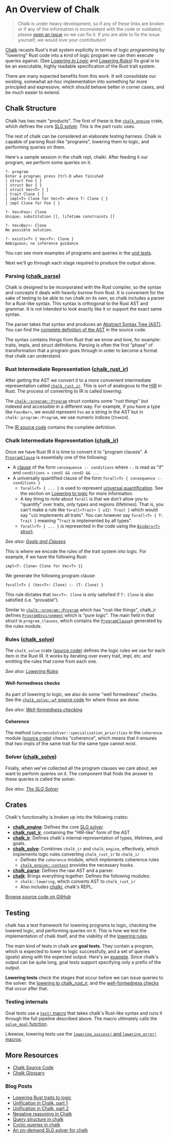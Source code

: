 # An Overview of Chalk

> Chalk is under heavy development, so if any of these links are broken or if
> any of the information is inconsistent with the code or outdated, please
> [open an issue][rustc-issues] so we can fix it. If you are able to fix the
> issue yourself, we would love your contribution!

[Chalk][chalk] recasts Rust's trait system explicitly in terms of logic
programming by "lowering" Rust code into a kind of logic program we can then
execute queries against. (See [*Lowering to Logic*][lowering-to-logic] and
[*Lowering Rules*][lowering-rules]) Its goal is to be an executable, highly
readable specification of the Rust trait system.

There are many expected benefits from this work. It will consolidate our
existing, somewhat ad-hoc implementation into something far more principled and
expressive, which should behave better in corner cases, and be much easier to
extend.

## Chalk Structure

Chalk has two main "products". The first of these is the
[`chalk_engine`][chalk_engine] crate, which defines the core [SLG
solver][slg]. This is the part rustc uses.

The rest of chalk can be considered an elaborate testing harness. Chalk is
capable of parsing Rust-like "programs", lowering them to logic, and
performing queries on them.

Here's a sample session in the chalk repl, chalki. After feeding it our
program, we perform some queries on it.

```rust,ignore
?- program
Enter a program; press Ctrl-D when finished
| struct Foo { }
| struct Bar { }
| struct Vec<T> { }
| trait Clone { }
| impl<T> Clone for Vec<T> where T: Clone { }
| impl Clone for Foo { }

?- Vec<Foo>: Clone
Unique; substitution [], lifetime constraints []

?- Vec<Bar>: Clone
No possible solution.

?- exists<T> { Vec<T>: Clone }
Ambiguous; no inference guidance
```

You can see more examples of programs and queries in the [unit
tests][chalk-test-example].

Next we'll go through each stage required to produce the output above.

### Parsing ([chalk_parse])

Chalk is designed to be incorporated with the Rust compiler, so the syntax and
concepts it deals with heavily borrow from Rust. It is convenient for the sake
of testing to be able to run chalk on its own, so chalk includes a parser for a
Rust-like syntax. This syntax is orthogonal to the Rust AST and grammar. It is
not intended to look exactly like it or support the exact same syntax.

The parser takes that syntax and produces an [Abstract Syntax Tree (AST)][ast].
You can find the [complete definition of the AST][chalk-ast] in the source code.

The syntax contains things from Rust that we know and love, for example: traits,
impls, and struct definitions. Parsing is often the first "phase" of
transformation that a program goes through in order to become a format that
chalk can understand.

### Rust Intermediate Representation ([chalk_rust_ir])

After getting the AST we convert it to a more convenient intermediate
representation called [`chalk_rust_ir`][chalk_rust_ir]. This is sort of
analogous to the [HIR] in Rust. The process of converting to IR is called
*lowering*.

The [`chalk::program::Program`][chalk-program] struct contains some "rust things"
but indexed and accessible in a different way. For example, if you have a
type like `Foo<Bar>`, we would represent `Foo` as a string in the AST but in
`chalk::program::Program`, we use numeric indices (`ItemId`).

The [IR source code][ir-code] contains the complete definition.

### Chalk Intermediate Representation ([chalk_ir])

Once we have Rust IR it is time to convert it to "program clauses". A
[`ProgramClause`] is essentially one of the following:

* A [clause] of the form `consequence :- conditions` where `:-` is read as
  "if" and `conditions = cond1 && cond2 && ...`
* A universally quantified clause of the form
  `forall<T> { consequence :- conditions }`
  * `forall<T> { ... }` is used to represent [universal quantification]. See the
    section on [Lowering to logic][lowering-forall] for more information.
  * A key thing to note about `forall` is that we don't allow you to "quantify"
    over traits, only types and regions (lifetimes). That is, you can't make a
    rule like `forall<Trait> { u32: Trait }` which would say "`u32` implements
    all traits". You can however say `forall<T> { T: Trait }` meaning "`Trait`
    is implemented by all types".
  * `forall<T> { ... }` is represented in the code using the [`Binders<T>`
    struct][binders-struct].

*See also: [Goals and Clauses][goals-and-clauses]*

This is where we encode the rules of the trait system into logic. For
example, if we have the following Rust:

```rust,ignore
impl<T: Clone> Clone for Vec<T> {}
```

We generate the following program clause:

```rust,ignore
forall<T> { (Vec<T>: Clone) :- (T: Clone) }
```

This rule dictates that `Vec<T>: Clone` is only satisfied if `T: Clone` is also
satisfied (i.e. "provable").

Similar to [`chalk::program::Program`][chalk-program] which has "rust-like
things", chalk_ir defines [`ProgramEnvironment`] which is "pure logic".
The main field in that struct is `program_clauses`, which contains the
[`ProgramClause`]s generated by the rules module.

### Rules ([chalk_solve])

The `chalk_solve` crate ([source code][chalk_solve]) defines the logic rules we
use for each item in the Rust IR. It works by iterating over every trait, impl,
etc. and emitting the rules that come from each one.

*See also: [Lowering Rules][lowering-rules]*

#### Well-formedness checks

As part of lowering to logic, we also do some "well formedness" checks. See
the [`chalk_solve::wf` source code][solve-wf-src] for where those are done.

*See also: [Well-formedness checking][wf-checking]*

#### Coherence

The method `CoherenceSolver::specialization_priorities` in the `coherence` module
([source code][coherence-src]) checks "coherence", which means that it
ensures that two impls of the same trait for the same type cannot exist.

### Solver ([chalk_solve])

Finally, when we've collected all the program clauses we care about, we want
to perform queries on it. The component that finds the answer to these
queries is called the *solver*.

*See also: [The SLG Solver][slg]*

## Crates

Chalk's functionality is broken up into the following crates:
- [**chalk_engine**][chalk_engine]: Defines the core [SLG solver][slg].
- [**chalk_rust_ir**][chalk_rust_ir], containing the "HIR-like" form of the AST
- [**chalk_ir**][chalk_ir]: Defines chalk's internal representation of
  types, lifetimes, and goals.
- [**chalk_solve**][chalk_solve]: Combines `chalk_ir` and `chalk_engine`,
  effectively, which implements logic rules converting `chalk_rust_ir` to
  `chalk_ir`
  - Defines the `coherence` module, which implements coherence rules
  - [`chalk_engine::context`][engine-context] provides the necessary hooks.
- [**chalk_parse**][chalk_parse]: Defines the raw AST and a parser.
- [**chalk**][doc-chalk]: Brings everything together. Defines the following
  modules:
  - `chalk::lowering`, which converts AST to `chalk_rust_ir`
  - Also includes [chalki][chalki], chalk's REPL.

[Browse source code on GitHub](https://github.com/rust-lang/chalk)

## Testing

chalk has a test framework for lowering programs to logic, checking the
lowered logic, and performing queries on it. This is how we test the
implementation of chalk itself, and the viability of the [lowering
rules][lowering-rules].

The main kind of tests in chalk are **goal tests**. They contain a program,
which is expected to lower to logic successfully, and a set of queries
(goals) along with the expected output. Here's an
[example][chalk-test-example]. Since chalk's output can be quite long, goal
tests support specifying only a prefix of the output.

**Lowering tests** check the stages that occur before we can issue queries
to the solver: the [lowering to chalk_rust_ir][chalk-test-lowering], and the
[well-formedness checks][chalk-test-wf] that occur after that.

### Testing internals

Goal tests use a [`test!` macro][test-macro] that takes chalk's Rust-like
syntax and runs it through the full pipeline described above. The macro
ultimately calls the [`solve_goal` function][solve_goal].

Likewise, lowering tests use the [`lowering_success!` and
`lowering_error!` macros][test-lowering-macros].

## More Resources

* [Chalk Source Code](https://github.com/rust-lang/chalk)
* [Chalk Glossary](https://github.com/rust-lang/chalk/blob/master/GLOSSARY.md)

### Blog Posts

* [Lowering Rust traits to logic](http://smallcultfollowing.com/babysteps/blog/2017/01/26/lowering-rust-traits-to-logic/)
* [Unification in Chalk, part 1](http://smallcultfollowing.com/babysteps/blog/2017/03/25/unification-in-chalk-part-1/)
* [Unification in Chalk, part 2](http://smallcultfollowing.com/babysteps/blog/2017/04/23/unification-in-chalk-part-2/)
* [Negative reasoning in Chalk](https://aturon.github.io/blog/2017/04/24/negative-chalk/)
* [Query structure in chalk](http://smallcultfollowing.com/babysteps/blog/2017/05/25/query-structure-in-chalk/)
* [Cyclic queries in chalk](http://smallcultfollowing.com/babysteps/blog/2017/09/12/tabling-handling-cyclic-queries-in-chalk/)
* [An on-demand SLG solver for chalk](http://smallcultfollowing.com/babysteps/blog/2018/01/31/an-on-demand-slg-solver-for-chalk/)

[goals-and-clauses]: ./goals-and-clauses.html
[HIR]: ../hir.html
[lowering-forall]: ./lowering-to-logic.html#type-checking-generic-functions-beyond-horn-clauses
[lowering-rules]: ./lowering-rules.html
[lowering-to-logic]: ./lowering-to-logic.html
[slg]: ./slg.html
[wf-checking]: ./wf.html

[ast]: https://en.wikipedia.org/wiki/Abstract_syntax_tree
[chalk]: https://github.com/rust-lang/chalk
[rustc-issues]: https://github.com/rust-lang/rustc-guide/issues
[universal quantification]: https://en.wikipedia.org/wiki/Universal_quantification

[`ProgramClause`]: https://rust-lang.github.io/chalk/chalk_ir/enum.ProgramClause.html
[`ProgramEnvironment`]: https://rust-lang.github.io/chalk/chalk_integration/program_environment/struct.ProgramEnvironment.html
[chalk_engine]: https://rust-lang.github.io/chalk/chalk_engine
[chalk_ir]: https://rust-lang.github.io/chalk/chalk_ir/index.html
[chalk_parse]: https://rust-lang.github.io/chalk/chalk_parse/index.html
[chalk_solve]: https://rust-lang.github.io/chalk/chalk_solve/index.html
[chalk_rust_ir]: https://rust-lang.github.io/chalk/chalk_rust_ir/index.html
[doc-chalk]: https://rust-lang.github.io/chalk/chalk/index.html
[engine-context]: https://rust-lang.github.io/chalk/chalk_engine/context/index.html
[chalk-program]: https://rust-lang.github.io/chalk/chalk_integration/program/struct.Program.html

[binders-struct]: https://rust-lang.github.io/chalk/chalk_ir/struct.Binders.html
[chalk-ast]: https://rust-lang.github.io/chalk/chalk_parse/ast/index.html
[chalk-test-example]: https://github.com/rust-lang/chalk/blob/4bce000801de31bf45c02f742a5fce335c9f035f/src/test.rs#L115
[chalk-test-lowering-example]: https://github.com/rust-lang/chalk/blob/4bce000801de31bf45c02f742a5fce335c9f035f/src/rust_ir/lowering/test.rs#L8-L31
[chalk-test-lowering]: https://github.com/rust-lang/chalk/blob/4bce000801de31bf45c02f742a5fce335c9f035f/src/rust_ir/lowering/test.rs
[chalk-test-wf]: https://github.com/rust-lang/chalk/blob/4bce000801de31bf45c02f742a5fce335c9f035f/src/rules/wf/test.rs#L1
[chalki]: https://github.com/rust-lang/chalk/blob/master/src/main.rs
[clause]: https://github.com/rust-lang/chalk/blob/master/GLOSSARY.md#clause
[coherence-src]: https://rust-lang.github.io/chalk/chalk_solve/coherence/index.html
[ir-code]: https://rust-lang.github.io/chalk/chalk_rust_ir/
[solve-wf-src]: https://rust-lang.github.io/chalk/chalk_solve/wf/index.html
[solve_goal]: https://github.com/rust-lang/chalk/blob/4bce000801de31bf45c02f742a5fce335c9f035f/src/test.rs#L85
[test-lowering-macros]: https://github.com/rust-lang/chalk/blob/4bce000801de31bf45c02f742a5fce335c9f035f/src/test_util.rs#L21-L54
[test-macro]: https://github.com/rust-lang/chalk/blob/4bce000801de31bf45c02f742a5fce335c9f035f/src/test.rs#L33
